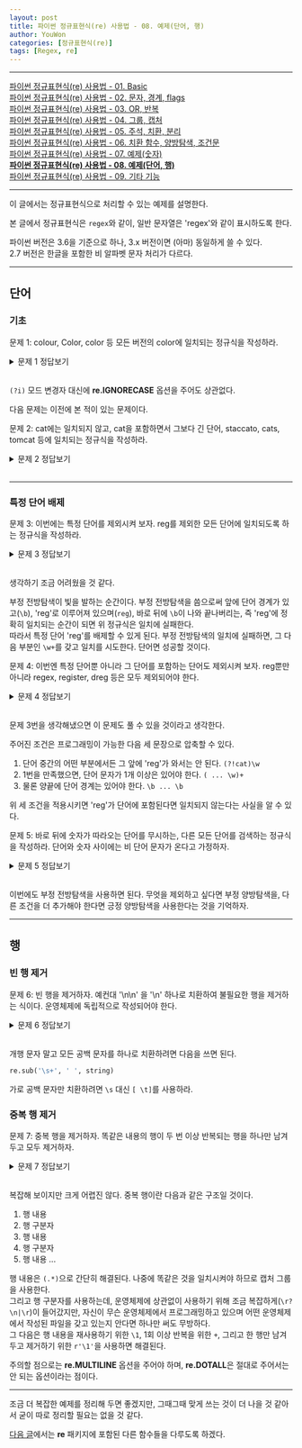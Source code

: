 ```yaml
---
layout: post
title: 파이썬 정규표현식(re) 사용법 - 08. 예제(단어, 행)
author: YouWon
categories: [정규표현식(re)]
tags: [Regex, re]
---
```


---

[파이썬 정규표현식(re) 사용법 - 01. Basic](https://greeksharifa.github.io/%EC%A0%95%EA%B7%9C%ED%91%9C%ED%98%84%EC%8B%9D(re)/2018/07/20/regex-usage-01-basic/)  
[파이썬 정규표현식(re) 사용법 - 02. 문자, 경계, flags](https://greeksharifa.github.io/%EC%A0%95%EA%B7%9C%ED%91%9C%ED%98%84%EC%8B%9D(re)/2018/07/21/regex-usage-02-basic/)  
[파이썬 정규표현식(re) 사용법 - 03. OR, 반복](https://greeksharifa.github.io/%EC%A0%95%EA%B7%9C%ED%91%9C%ED%98%84%EC%8B%9D(re)/2018/07/22/regex-usage-03-basic/)  
[파이썬 정규표현식(re) 사용법 - 04. 그룹, 캡처](https://greeksharifa.github.io/%EC%A0%95%EA%B7%9C%ED%91%9C%ED%98%84%EC%8B%9D(re)/2018/07/28/regex-usage-04-intermediate/)  
[파이썬 정규표현식(re) 사용법 - 05. 주석, 치환, 분리](https://greeksharifa.github.io/%EC%A0%95%EA%B7%9C%ED%91%9C%ED%98%84%EC%8B%9D(re)/2018/08/04/regex-usage-05-intermediate/)  
[파이썬 정규표현식(re) 사용법 - 06. 치환 함수, 양방탐색, 조건문](https://greeksharifa.github.io/%EC%A0%95%EA%B7%9C%ED%91%9C%ED%98%84%EC%8B%9D(re)/2018/08/05/regex-usage-06-advanced/)  
[파이썬 정규표현식(re) 사용법 - 07. 예제(숫자)](https://greeksharifa.github.io/%EC%A0%95%EA%B7%9C%ED%91%9C%ED%98%84%EC%8B%9D(re)/2018/08/06/regex-usage-07-example/)  
**[파이썬 정규표현식(re) 사용법 - 08. 예제(단어, 행)](https://greeksharifa.github.io/%EC%A0%95%EA%B7%9C%ED%91%9C%ED%98%84%EC%8B%9D(re)/2018/08/06/regex-usage-08-example/)**  
[파이썬 정규표현식(re) 사용법 - 09. 기타 기능](https://greeksharifa.github.io/%EC%A0%95%EA%B7%9C%ED%91%9C%ED%98%84%EC%8B%9D(re)/2018/08/24/regex-usage-09-other-functions/)  

---

이 글에서는 정규표현식으로 처리할 수 있는 예제를 설명한다.

본 글에서 정규표현식은 `regex`와 같이, 일반 문자열은 'regex'와 같이 표시하도록 한다.

파이썬 버전은 3.6을 기준으로 하나, 3.x 버전이면 (아마) 동일하게 쓸 수 있다.  
2.7 버전은 한글을 포함한 비 알파벳 문자 처리가 다르다.

---

## 단어

### 기초

문제 1: colour, Color, color 등 모든 버전의 color에 일치되는 정규식을 작성하라.
<details>
    <summary>문제 1 정답보기</summary>
    <p>r'\b(?i)colou?r\b'</p>
</details>

<br>

`(?i)` 모드 변경자 대신에 **re.IGNORECASE** 옵션을 주어도 상관없다.

다음 문제는 이전에 본 적이 있는 문제이다.

문제 2: cat에는 일치되지 않고, cat을 포함하면서 그보다 긴 단어, staccato, cats, tomcat 등에 일치되는 정규식을 작성하라.
<details>
    <summary>문제 2 정답보기</summary>
    <p>r'\Bcat\B'</p>
</details>

<br>

---

### 특정 단어 배제

문제 3: 이번에는 특정 단어를 제외시켜 보자. reg를 제외한 모든 단어에 일치되도록 하는 정규식을 작성하라.
<details>
    <summary>문제 3 정답보기</summary>
    <p>r'\b(?!reg\b)\w+'</p>
</details>

<br>

생각하기 조금 어려웠을 것 같다.

부정 전방탐색이 빛을 발하는 순간이다. 부정 전방탐색을 씀으로써 앞에 단어 경계가 있고(`\b`), 'reg'로 이루어져 있으며(`reg`), 바로 뒤에 `\b`이 나와 끝나버리는, 즉 'reg'에 정확히 일치되는 순간이 되면 위 정규식은 일치에 실패한다.  
따라서 특정 단어 'reg'를 배제할 수 있게 된다. 부정 전방탐색의 일치에 실패하면, 그 다음 부분인 `\w+`를 갖고 일치를 시도한다. 단어면 성공할 것이다.

문제 4: 이번엔 특정 단어뿐 아니라 그 단어를 포함하는 단어도 제외시켜 보자. reg뿐만 아니라 regex, register, dreg 등은 모두 제외되어야 한다.
<details>
    <summary>문제 4 정답보기</summary>
    <p>r'\b(?:(?!cat)\w)+\b'</p>
</details>

<br>

문제 3번을 생각해냈으면 이 문제도 풀 수 있을 것이라고 생각한다.

주어진 조건은 프로그래밍이 가능한 다음 세 문장으로 압축할 수 있다.
1. 단어 중간의 어떤 부분에서든 그 앞에 'reg'가 와서는 안 된다. `(?!cat)\w`
2. 1번을 만족했으면, 단어 문자가 1개 이상은 있어야 한다. `( ... \w)+`
3. 물론 양끝에 단어 경계는 있어야 한다. `\b ... \b`

위 세 조건을 적용시키면 'reg'가 단어에 포함된다면 일치되지 않는다는 사실을 알 수 있다.

문제 5: 바로 뒤에 숫자가 따라오는 단어를 무시하는, 다른 모든 단어를 검색하는 정규식을 작성하라. 단어와 숫자 사이에는 비 단어 문자가 온다고 가정하자.
<details>
    <summary>문제 5 정답보기</summary>
    <p>r'\b\w+\b(?!\W+\d+\b'</p>
</details>

<br>

이번에도 부정 전방탐색을 사용하면 된다. 무엇을 제외하고 싶다면 부정 양방탐색을, 다른 조건을 더 추가해야 한다면 긍정 양방탐색을 사용한다는 것을 기억하자.

---

## 행

### 빈 행 제거

문제 6: 빈 행을 제거하자. 예컨대 '\n\n' 을 '\n' 하나로 치환하여 불필요한 행을 제거하는 식이다. 운영체제에 독립적으로 작성되어야 한다.
<details>
    <summary>문제 6 정답보기</summary>
    <p>re.sub(r'\n+', r'\n', string)</p>
</details>

<br>

개행 문자 말고 모든 공백 문자를 하나로 치환하려면 다음을 쓰면 된다.

```python
re.sub('\s+', ' ', string)
```
가로 공백 문자만 치환하려면 `\s` 대신 `[ \t]`를 사용하라.

### 중복 행 제거

문제 7: 중복 행을 제거하자. 똑같은 내용의 행이 두 번 이상 반복되는 행을 하나만 남겨두고 모두 제거하자.
<details>
    <summary>문제 7 정답보기</summary>
    <p>re.sub(r'^(.*)(?:(?:\r?\n|\r)\1)+$', r'\1', re.MULTILINE)</p>
</details>

<br>

복잡해 보이지만 크게 어렵진 않다. 중복 행이란 다음과 같은 구조일 것이다.

1. 행 내용
2. 행 구분자
3. 행 내용
4. 행 구분자
5. 행 내용
   ...

행 내용은 `(.*)`으로 간단히 해결된다. 나중에 똑같은 것을 일치시켜야 하므로 캡처 그룹을 사용한다.  
그리고 행 구분자를 사용하는데, 운영체제에 상관없이 사용하기 위해 조금 복잡하게(`\r?\n|\r`)이 들어갔지만, 자신이 무슨 운영체제에서 프로그래밍하고 있으며 어떤 운영체제에서 작성된 파일을 갖고 있는지 안다면 하나만 써도 무방하다.  
그 다음은 행 내용을 재사용하기 위한 `\1`, 1회 이상 반복을 위한 `+`, 그리고 한 행만 남겨두고 제거하기 위한 `r'\1'`을 사용하면 해결된다.

주의할 점으로는 **re.MULTILINE** 옵션을 주어야 하며, **re.DOTALL**은 절대로 주어서는 안 되는 옵션이라는 점이다.

---

조금 더 복잡한 예제를 정리해 두면 좋겠지만, 그때그때 맞게 쓰는 것이 더 나을 것 같아서 굳이 따로 정리할 필요는 없을 것 같다.

[다음 글](https://greeksharifa.github.io/%EC%A0%95%EA%B7%9C%ED%91%9C%ED%98%84%EC%8B%9D(re)/2018/08/24/regex-usage-09-other-functions/)에서는 **re** 패키지에 포함된 다른 함수들을 다루도록 하겠다.
